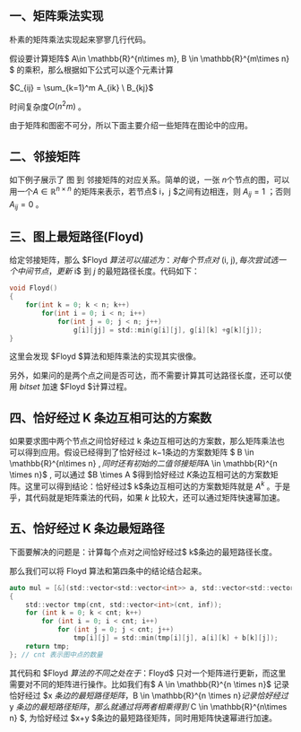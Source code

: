 ## 一、矩阵乘法实现

朴素的矩阵乘法实现起来寥寥几行代码。

假设要计算矩阵$  A\in \mathbb{R}^{n\times m}, B \in \mathbb{R}^{m\times n} $ 的乘积，那么根据如下公式可以逐个元素计算

$C_{ij} = \sum_{k=1}^m A_{ik} \ B_{kj}$

时间复杂度$O(n^2m)$ 。

由于矩阵和图密不可分，所以下面主要介绍一些矩阵在图论中的应用。

## 二、邻接矩阵

如下例子展示了 图 到 邻接矩阵的对应关系。简单的说，一张 $n$个节点的图，可以用一个$A \in \mathbb{R}^{n \times n}$ 的矩阵来表示，若节点$ i，j $之间有边相连，则 $A_{ij} = 1$ ；否则$A_{ij} = 0$ 。

## 三、图上最短路径(Floyd)

给定邻接矩阵，那么 $Floyd $算法可以描述为：对每个节点对$ (i, j)$, 每次尝试选一个中间节点，更新$ i$ 到 $j$ 的最短路径长度。代码如下：

```c
void Floyd()
{
	for(int k = 0; k < n; k++)
		for(int i = 0; i < n; i++)
			for(int j = 0; j < n; j++)
				g[i][jj] = std::min(g[i][j], g[i][k] +g[k][j]);
}
```

这里会发现 $Floyd $算法和矩阵乘法的实现其实很像。

另外，如果问的是两个点之间是否可达，而不需要计算其可达路径长度，还可以使用 $bitset$ 加速 $Floyd $计算过程。

## 四、恰好经过 K 条边互相可达的方案数

如果要求图中两个节点之间恰好经过 k 条边互相可达的方案数，那么矩阵乘法也可以得到应用。假设已经得到了恰好经过 k−1条边的方案数矩阵 $ B \in \mathbb{R}^{n\times n} $, 同时还有初始的二值邻接矩阵$A \in \mathbb{R}^{n \times n}$ , 可以通过 $B \times A $得到恰好经过 $K$条边互相可达的方案数矩阵。这里可以得到结论：恰好经过$ k$条边互相可达的方案数矩阵就是 $A^k$ 。于是乎，其代码就是矩阵乘法的代码，如果 $k$ 比较大，还可以通过矩阵快速幂加速。

## 五、恰好经过 K 条边最短路径

下面要解决的问题是：计算每个点对之间恰好经过$ k$条边的最短路径长度。

那么我们可以将 Floyd 算法和第四条中的结论结合起来。

```c
auto mul = [&](std::vector<std::vector<int>> a, std::vector<std::vector<int>> b)
{
    std::vector tmp(cnt, std::vector<int>(cnt, inf));
    for (int k = 0; k < cnt; k++)
        for (int i = 0; i < cnt; i++)
            for (int j = 0; j < cnt; j++)
                tmp[i][j] = std::min(tmp[i][j], a[i][k] + b[k][j]);
    return tmp;
}; // cnt 表示图中点的数量
```

其代码和 $Floyd $算法的不同之处在于：$Floyd$ 只对一个矩阵进行更新，而这里需要对不同的矩阵进行操作。比如我们有$ A \in \mathbb{R}^{n \times n}$ 记录恰好经过 $x $条边的最短路径矩阵，$B \in \mathbb{R}^{n \times n}$记录恰好经过$ y $条边的最短路径矩阵，那么就通过将两者相乘得到$ C \in \mathbb{R}^{n\times n} $, 为恰好经过 $x+y $条边的最短路径矩阵，同时用矩阵快速幂进行加速。